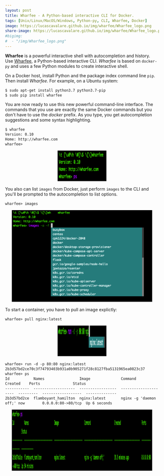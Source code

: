 ```yaml
---
layout: post
title: Wharfee - A Python-based interactive CLI for Docker.
tags: [Unix/Linux/MacOS/Windows, Python-py, CLI, Wharfee, Docker]
image: https://lucascavalare.github.io/img/wharfee/Wharfee_logo.png
share-image: https://lucascavalare.github.io/img/wharfee/Wharfee_logo.png
#bigimg:
#  - "/img/Wharfee_logo.png"
---
```


__Wharfee__ is a powerful interactive shell with autocompletion and history. Use [Wharfee](https://github.com/j-bennet/wharfee), 
a Python-based interactive CLI. *Wharfee* is based on `docker-py` and uses a few Python modules to create interactive shell. 

On a Docker host, install Python and the package index command line `pip`. Then install *Wharfee*. For example, on a Ubuntu system:
  ```
  $ sudo apt-get install python3.7 python3.7-pip
  $ sudo pip install wharfee
  ```
You are now ready to use this new powerful command-line interface. The commands that you use are exactly the same Docker commands 
but you don't have to use the *docker* prefix. As you type, you get autocompletion suggestions and some syntax highlighting. 
  ```
  $ wharfee                                                      
  Version: 0.10                        
  Home: http://wharfee.com
  wharfee> 
  ```
<p align="center">
<img width="160" height="100" src="https://github.com/lucascavalare/lucascavalare.github.io/blob/master/img/wharfee/start_wharfee.png">
</p>
  
You also can list `images` from Docker, just perform `images` to the CLI and you'll be prompted to the autocompletion to list options. 
  ```
  wharfee> images
  ```
<p align="center">
<img width="460" height="300"     src="https://github.com/lucascavalare/lucascavalare.github.io/blob/master/img/wharfee/Wharfee_logo.png">
</p>
  
To start a container, you have to pull an image explictly:
  ```                                                              
  wharfee> pull nginx:latest
  ```
<p align="center">
<img width="160" height="100" src="https://github.com/lucascavalare/lucascavalare.github.io/blob/master/img/wharfee/pull_nginx.png">
</p>

  ```
  wharfee> run -d -p 80:80 nginx:latest
  2b3d57bd2ce70c3f74793403b931a0b905271f28c8127fba5131965ea0823c37
  wharfee> ps
  Id           Names                Image              Command                Created    Ports               Status
  -----------  -------------------  -----------------  ---------------------  ---------  ------------------  --------------
  2b3d57bd2ce  flamboyant_hamilton  nginx:latest       nginx -g 'daemon off;' now        0.0.0.0:80->80/tcp  Up 6 seconds
  ```
<p align="center">
<img width="460" height="200" src="https://github.com/lucascavalare/lucascavalare.github.io/blob/master/img/wharfee/ps.png">
</p>


